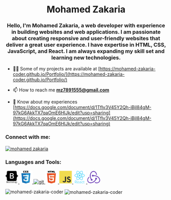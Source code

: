 <h1 align="center">Mohamed Zakaria</h1>
<h3 align="center">Hello, I'm Mohamed Zakaria, a web developer with experience in building websites and web applications. I am passionate about creating responsive and user-friendly websites that deliver a great user experience. I have expertise in HTML, CSS, JavaScript, and React. I am always expanding my skill set and learning new technologies.</h3>

- 👨‍💻 Some of my projects are available at [https://mohamed-zakaria-coder.github.io/Portfolio/](https://mohamed-zakaria-coder.github.io/Portfolio/)

- 📫 How to reach me **mz7891555@gmail.com**

- 📄 Know about my experiences [https://docs.google.com/document/d/1Tflv3V45Y2Qh-iBjI84gM-97kG6AkkTX7qaOmE6HlJk/edit?usp=sharing](https://docs.google.com/document/d/1Tflv3V45Y2Qh-iBjI84gM-97kG6AkkTX7qaOmE6HlJk/edit?usp=sharing)

<h3 align="left">Connect with me:</h3>
<p align="left">
<a href="https://linkedin.com/in/mohamed zakaria" target="blank"><img align="center" src="https://raw.githubusercontent.com/rahuldkjain/github-profile-readme-generator/master/src/images/icons/Social/linked-in-alt.svg" alt="mohamed zakaria" height="30" width="40" /></a>
</p>

<h3 align="left">Languages and Tools:</h3>
<p align="left"> <a href="https://getbootstrap.com" target="_blank" rel="noreferrer"> <img src="https://raw.githubusercontent.com/devicons/devicon/master/icons/bootstrap/bootstrap-plain-wordmark.svg" alt="bootstrap" width="40" height="40"/> </a> <a href="https://www.w3schools.com/css/" target="_blank" rel="noreferrer"> <img src="https://raw.githubusercontent.com/devicons/devicon/master/icons/css3/css3-original-wordmark.svg" alt="css3" width="40" height="40"/> </a> <a href="https://git-scm.com/" target="_blank" rel="noreferrer"> <img src="https://www.vectorlogo.zone/logos/git-scm/git-scm-icon.svg" alt="git" width="40" height="40"/> </a> <a href="https://www.w3.org/html/" target="_blank" rel="noreferrer"> <img src="https://raw.githubusercontent.com/devicons/devicon/master/icons/html5/html5-original-wordmark.svg" alt="html5" width="40" height="40"/> </a> <a href="https://developer.mozilla.org/en-US/docs/Web/JavaScript" target="_blank" rel="noreferrer"> <img src="https://raw.githubusercontent.com/devicons/devicon/master/icons/javascript/javascript-original.svg" alt="javascript" width="40" height="40"/> </a> <a href="https://reactjs.org/" target="_blank" rel="noreferrer"> <img src="https://raw.githubusercontent.com/devicons/devicon/master/icons/react/react-original-wordmark.svg" alt="react" width="40" height="40"/> </a> <a href="https://redux.js.org" target="_blank" rel="noreferrer"> <img src="https://raw.githubusercontent.com/devicons/devicon/master/icons/redux/redux-original.svg" alt="redux" width="40" height="40"/> </a> </p>

<p><img align="left" src="https://github-readme-stats.vercel.app/api/top-langs?username=mohamed-zakaria-coder&show_icons=true&locale=en&layout=compact" alt="mohamed-zakaria-coder" /></p>

<p>&nbsp;<img align="center" src="https://github-readme-stats.vercel.app/api?username=mohamed-zakaria-coder&show_icons=true&locale=en" alt="mohamed-zakaria-coder" /></p>
